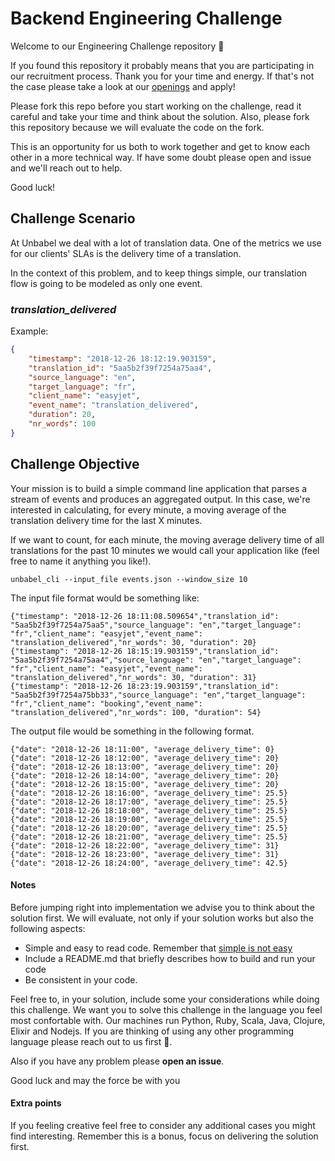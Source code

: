 # Backend Engineering Challenge

Welcome to our Engineering Challenge repository 🖖

If you found this repository it probably means that you are participating in our
recruitment process. Thank you for your time and energy. If that's not the case
please take a look at our [openings](https://unbabel.com/careers/) and apply!

Please fork this repo before you start working on the challenge, read it careful
and take your time and think about the solution. Also, please fork this
repository because we will evaluate the code on the fork.

This is an opportunity for us both to work together and get to know each other
in a more technical way. If have some doubt please open and issue and we'll
reach out to help.

Good luck!

## Challenge Scenario

At Unbabel we deal with a lot of translation data. One of the metrics we use for
our clients' SLAs is the delivery time of a translation.

In the context of this problem, and to keep things simple, our translation flow
is going to be modeled as only one event.

### *translation_delivered*

Example:

```json
{
	"timestamp": "2018-12-26 18:12:19.903159",
	"translation_id": "5aa5b2f39f7254a75aa4",
	"source_language": "en",
	"target_language": "fr",
	"client_name": "easyjet",
	"event_name": "translation_delivered",
	"duration": 20,
	"nr_words": 100
}
```

## Challenge Objective

Your mission is to build a simple command line application that parses a stream
of events and produces an aggregated output. In this case, we're interested in
calculating, for every minute, a moving average of the translation delivery time
for the last X minutes.

If we want to count, for each minute, the moving average delivery time of all
translations for the past 10 minutes we would call your application like (feel
free to name it anything you like!).

	unbabel_cli --input_file events.json --window_size 10

The input file format would be something like:

	{"timestamp": "2018-12-26 18:11:08.509654","translation_id": "5aa5b2f39f7254a75aa5","source_language": "en","target_language": "fr","client_name": "easyjet","event_name": "translation_delivered","nr_words": 30, "duration": 20}
	{"timestamp": "2018-12-26 18:15:19.903159","translation_id": "5aa5b2f39f7254a75aa4","source_language": "en","target_language": "fr","client_name": "easyjet","event_name": "translation_delivered","nr_words": 30, "duration": 31}
	{"timestamp": "2018-12-26 18:23:19.903159","translation_id": "5aa5b2f39f7254a75bb33","source_language": "en","target_language": "fr","client_name": "booking","event_name": "translation_delivered","nr_words": 100, "duration": 54}

The output file would be something in the following format.

```
{"date": "2018-12-26 18:11:00", "average_delivery_time": 0}
{"date": "2018-12-26 18:12:00", "average_delivery_time": 20}
{"date": "2018-12-26 18:13:00", "average_delivery_time": 20}
{"date": "2018-12-26 18:14:00", "average_delivery_time": 20}
{"date": "2018-12-26 18:15:00", "average_delivery_time": 20}
{"date": "2018-12-26 18:16:00", "average_delivery_time": 25.5}
{"date": "2018-12-26 18:17:00", "average_delivery_time": 25.5}
{"date": "2018-12-26 18:18:00", "average_delivery_time": 25.5}
{"date": "2018-12-26 18:19:00", "average_delivery_time": 25.5}
{"date": "2018-12-26 18:20:00", "average_delivery_time": 25.5}
{"date": "2018-12-26 18:21:00", "average_delivery_time": 25.5}
{"date": "2018-12-26 18:22:00", "average_delivery_time": 31}
{"date": "2018-12-26 18:23:00", "average_delivery_time": 31}
{"date": "2018-12-26 18:24:00", "average_delivery_time": 42.5}
```

#### Notes

Before jumping right into implementation we advise you to think about the
solution first. We will evaluate, not only if your solution works but also the
following aspects:

+ Simple and easy to read code. Remember
  that [simple is not easy](https://www.infoq.com/presentations/Simple-Made-Easy)
+ Include a README.md that briefly describes how to build and run your code
+ Be consistent in your code.

Feel free to, in your solution, include some your considerations while doing
this challenge. We want you to solve this challenge in the language you feel
most confortable with. Our machines run Python, Ruby, Scala, Java, Clojure,
Elixir and Nodejs. If you are thinking of using any other programming language
please reach out to us first 🙏.

Also if you have any problem please **open an issue**.

Good luck and may the force be with you

#### Extra points

If you feeling creative feel free to consider any additional cases you might
find interesting. Remember this is a bonus, focus on delivering the solution
first.

